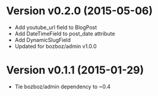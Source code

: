 # Version v0.2.0 (2015-05-06)
-   Add youtube_url field to BlogPost
-   Add DateTimeField to post_date attribute
-   Add DynamicSlugField
-   Updated for bozboz/admin v1.0.0

# Version v0.1.1 (2015-01-29)

-   Tie bozboz/admin dependency to ~0.4
